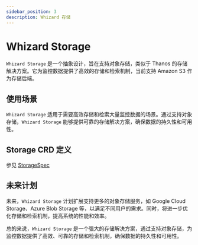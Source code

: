 ```yaml
---
sidebar_position: 3
description: Whizard 存储
---
```

# Whizard Storage

`Whizard Storage` 是一个抽象设计，旨在支持对象存储，类似于 Thanos 的存储解决方案。它为监控数据提供了高效的存储和检索机制，当前支持 Amazon S3 作为存储后端。

## 使用场景

`Whizard Storage` 适用于需要高效存储和检索大量监控数据的场景。通过支持对象存储，`Whizard Storage` 能够提供可靠的存储解决方案，确保数据的持久性和可用性。

## Storage CRD 定义

参见 [StorageSpec](https://whizardtelemetry.github.io/whizard-docs/references/api/api.md)

## 未来计划

未来，`Whizard Storage` 计划扩展支持更多的对象存储服务，如 Google Cloud Storage、Azure Blob Storage 等，以满足不同用户的需求。同时，将进一步优化存储和检索机制，提高系统的性能和效率。

总的来说，`Whizard Storage` 是一个强大的存储解决方案，通过支持对象存储，为监控数据提供了高效、可靠的存储和检索机制，确保数据的持久性和可用性。
